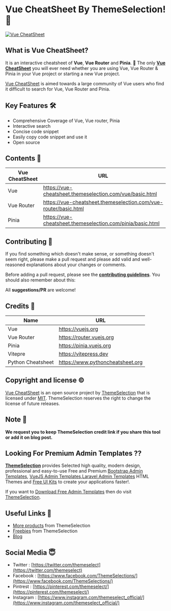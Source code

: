 # Vue CheatSheet By ThemeSelection! 🚀

[![Vue CheatSheet](https://ts-assets.b-cdn.net/ts-assets/vue-cheatsheet/github-banner-smm.png)](https://vue-cheatsheet.themeselection.com)

## What is Vue CheatSheet?

It is an interactive cheatsheet of **Vue**, **Vue Router** and **Pinia**. 🎊 The only **[Vue CheatSheet](https://vue-cheatsheet.themeselection.com/)** you will ever need whether you are using Vue, Vue Router & Pinia in your Vue project or starting a new Vue project.

[Vue CheatSheet](https://vue-cheatsheet.themeselection.com) is aimed towards a large community of Vue users who find it difficult to search for Vue, Vue Router and Pinia.

## Key Features 🛠

- Comprehensive Coverage of Vue, Vue router, Pinia
- Interactive search
- Concise code snippet
- Easily copy code snippet and use it
- Open source

## Contents 🤩

| Vue CheatSheet | URL |
|--|--|
| Vue | <https://vue-cheatsheet.themeselection.com/vue/basic.html> |
| Vue Router | <https://vue-cheatsheet.themeselection.com/vue-router/basic.html> |
| Pinia | <https://vue-cheatsheet.themeselection.com/pinia/basic.html> |

## Contributing 📝

If you find something which doesn't make sense, or something doesn't seem right, please make a pull request and please add valid and well-reasoned explanations about your changes or comments.

Before adding a pull request, please see the **[contributing guidelines](https://vue-cheatsheet.themeselection.com/contributing.html)**. You should also remember about this:

All **suggestions/PR** are welcome!

## Credits 🤘

| Name | URL |
|--|--|
| Vue | <https://vuejs.org> |
| Vue Router | <https://router.vuejs.org> |
| Pinia | <https://pinia.vuejs.org> |
| Vitepre | <https://vitepress.dev> |
| Python Cheatsheet | <https://www.pythoncheatsheet.org> |

## Copyright and license ©

[Vue CheatSheet](https://vue-cheatsheet.themeselection.com) is an open source project by [ThemeSelection](https://themeselection.com) that is licensed under [MIT](http://opensource.org/licenses/MIT). ThemeSelection reserves the right to change the license of future releases.

## Note 📒

**We request you to keep ThemeSelection credit link if you share this tool or add it on blog post.**

## Looking For Premium Admin Templates ??

**[ThemeSelection](https://themeselection.com/)** provides Selected high quality, modern design, professional and easy-to-use Free and Premium [Bootstrap Admin Templates](https://themeselection.com/products/category/bootstrap-admin-templates/), [VueJS Admin Templates](https://themeselection.com/products/category/vuejs-admin-templates/),[Laravel Admin Templates](https://themeselection.com/products/category/laravel-admin-templates/) HTML Themes and [Free UI Kits](https://themeselection.com/products/category/free-ui-kits/) to create your applications faster!.

If you want to [Download Free Admin Templates](https://themeselection.com/products/category/download-free-admin-templates/) then do visit [ThemeSelection](https://themeselection.com/).

## Useful Links 🔗

- [More products](https://themeselection.com/products/) from ThemeSelection
- [Freebies](https://themeselection.com/products/category/freebies/) from ThemeSelection
- [Blog](https://themeselection.com/blog/)

## Social Media 😇

- Twitter : [https://twitter.com/themeselect](https://twitter.com/themeselect)
- Facebook : [https://www.facebook.com/ThemeSelections/](https://www.facebook.com/ThemeSelections/)
- Pintrest : [https://pinterest.com/themeselect/](https://pinterest.com/themeselect/)
- Instagram : [https://www.instagram.com/themeselect_official/](https://www.instagram.com/themeselect_official/)
